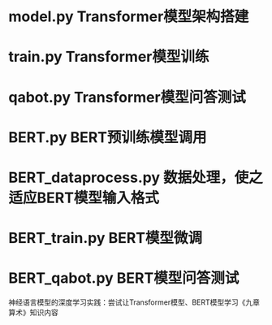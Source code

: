 
# model.py Transformer模型架构搭建
# train.py Transformer模型训练
# qabot.py Transformer模型问答测试
# BERT.py BERT预训练模型调用
# BERT_dataprocess.py 数据处理，使之适应BERT模型输入格式
# BERT_train.py BERT模型微调
# BERT_qabot.py BERT模型问答测试


神经语言模型的深度学习实践：尝试让Transformer模型、BERT模型学习《九章算术》知识内容
